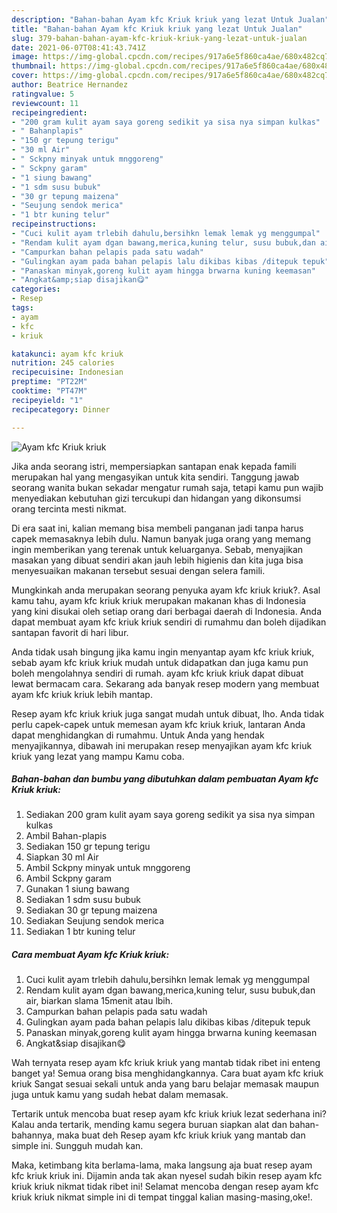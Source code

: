 ```yaml
---
description: "Bahan-bahan Ayam kfc Kriuk kriuk yang lezat Untuk Jualan"
title: "Bahan-bahan Ayam kfc Kriuk kriuk yang lezat Untuk Jualan"
slug: 379-bahan-bahan-ayam-kfc-kriuk-kriuk-yang-lezat-untuk-jualan
date: 2021-06-07T08:41:43.741Z
image: https://img-global.cpcdn.com/recipes/917a6e5f860ca4ae/680x482cq70/ayam-kfc-kriuk-kriuk-foto-resep-utama.jpg
thumbnail: https://img-global.cpcdn.com/recipes/917a6e5f860ca4ae/680x482cq70/ayam-kfc-kriuk-kriuk-foto-resep-utama.jpg
cover: https://img-global.cpcdn.com/recipes/917a6e5f860ca4ae/680x482cq70/ayam-kfc-kriuk-kriuk-foto-resep-utama.jpg
author: Beatrice Hernandez
ratingvalue: 5
reviewcount: 11
recipeingredient:
- "200 gram kulit ayam saya goreng sedikit ya sisa nya simpan kulkas"
- " Bahanplapis"
- "150 gr tepung terigu"
- "30 ml Air"
- " Sckpny minyak untuk mnggoreng"
- " Sckpny garam"
- "1 siung bawang"
- "1 sdm susu bubuk"
- "30 gr tepung maizena"
- "Seujung sendok merica"
- "1 btr kuning telur"
recipeinstructions:
- "Cuci kulit ayam trlebih dahulu,bersihkn lemak lemak yg menggumpal"
- "Rendam kulit ayam dgan bawang,merica,kuning telur, susu bubuk,dan air, biarkan slama 15menit atau lbih."
- "Campurkan bahan pelapis pada satu wadah"
- "Gulingkan ayam pada bahan pelapis lalu dikibas kibas /ditepuk tepuk"
- "Panaskan minyak,goreng kulit ayam hingga brwarna kuning keemasan"
- "Angkat&amp;siap disajikan😋"
categories:
- Resep
tags:
- ayam
- kfc
- kriuk

katakunci: ayam kfc kriuk 
nutrition: 245 calories
recipecuisine: Indonesian
preptime: "PT22M"
cooktime: "PT47M"
recipeyield: "1"
recipecategory: Dinner

---
```



![Ayam kfc Kriuk kriuk](https://img-global.cpcdn.com/recipes/917a6e5f860ca4ae/680x482cq70/ayam-kfc-kriuk-kriuk-foto-resep-utama.jpg)

Jika anda seorang istri, mempersiapkan santapan enak kepada famili merupakan hal yang mengasyikan untuk kita sendiri. Tanggung jawab seorang  wanita bukan sekadar mengatur rumah saja, tetapi kamu pun wajib menyediakan kebutuhan gizi tercukupi dan hidangan yang dikonsumsi orang tercinta mesti nikmat.

Di era  saat ini, kalian memang bisa membeli panganan jadi tanpa harus capek memasaknya lebih dulu. Namun banyak juga orang yang memang ingin memberikan yang terenak untuk keluarganya. Sebab, menyajikan masakan yang dibuat sendiri akan jauh lebih higienis dan kita juga bisa menyesuaikan makanan tersebut sesuai dengan selera famili. 



Mungkinkah anda merupakan seorang penyuka ayam kfc kriuk kriuk?. Asal kamu tahu, ayam kfc kriuk kriuk merupakan makanan khas di Indonesia yang kini disukai oleh setiap orang dari berbagai daerah di Indonesia. Anda dapat membuat ayam kfc kriuk kriuk sendiri di rumahmu dan boleh dijadikan santapan favorit di hari libur.

Anda tidak usah bingung jika kamu ingin menyantap ayam kfc kriuk kriuk, sebab ayam kfc kriuk kriuk mudah untuk didapatkan dan juga kamu pun boleh mengolahnya sendiri di rumah. ayam kfc kriuk kriuk dapat dibuat lewat bermacam cara. Sekarang ada banyak resep modern yang membuat ayam kfc kriuk kriuk lebih mantap.

Resep ayam kfc kriuk kriuk juga sangat mudah untuk dibuat, lho. Anda tidak perlu capek-capek untuk memesan ayam kfc kriuk kriuk, lantaran Anda dapat menghidangkan di rumahmu. Untuk Anda yang hendak menyajikannya, dibawah ini merupakan resep menyajikan ayam kfc kriuk kriuk yang lezat yang mampu Kamu coba.

<!--inarticleads1-->

##### Bahan-bahan dan bumbu yang dibutuhkan dalam pembuatan Ayam kfc Kriuk kriuk:

1. Sediakan 200 gram kulit ayam saya goreng sedikit ya sisa nya simpan kulkas
1. Ambil  Bahan-plapis
1. Sediakan 150 gr tepung terigu
1. Siapkan 30 ml Air
1. Ambil  Sckpny minyak untuk mnggoreng
1. Ambil  Sckpny garam
1. Gunakan 1 siung bawang
1. Sediakan 1 sdm susu bubuk
1. Sediakan 30 gr tepung maizena
1. Sediakan Seujung sendok merica
1. Sediakan 1 btr kuning telur




<!--inarticleads2-->

##### Cara membuat Ayam kfc Kriuk kriuk:

1. Cuci kulit ayam trlebih dahulu,bersihkn lemak lemak yg menggumpal
1. Rendam kulit ayam dgan bawang,merica,kuning telur, susu bubuk,dan air, biarkan slama 15menit atau lbih.
1. Campurkan bahan pelapis pada satu wadah
1. Gulingkan ayam pada bahan pelapis lalu dikibas kibas /ditepuk tepuk
1. Panaskan minyak,goreng kulit ayam hingga brwarna kuning keemasan
1. Angkat&amp;siap disajikan😋




Wah ternyata resep ayam kfc kriuk kriuk yang mantab tidak ribet ini enteng banget ya! Semua orang bisa menghidangkannya. Cara buat ayam kfc kriuk kriuk Sangat sesuai sekali untuk anda yang baru belajar memasak maupun juga untuk kamu yang sudah hebat dalam memasak.

Tertarik untuk mencoba buat resep ayam kfc kriuk kriuk lezat sederhana ini? Kalau anda tertarik, mending kamu segera buruan siapkan alat dan bahan-bahannya, maka buat deh Resep ayam kfc kriuk kriuk yang mantab dan simple ini. Sungguh mudah kan. 

Maka, ketimbang kita berlama-lama, maka langsung aja buat resep ayam kfc kriuk kriuk ini. Dijamin anda tak akan nyesel sudah bikin resep ayam kfc kriuk kriuk nikmat tidak ribet ini! Selamat mencoba dengan resep ayam kfc kriuk kriuk nikmat simple ini di tempat tinggal kalian masing-masing,oke!.

